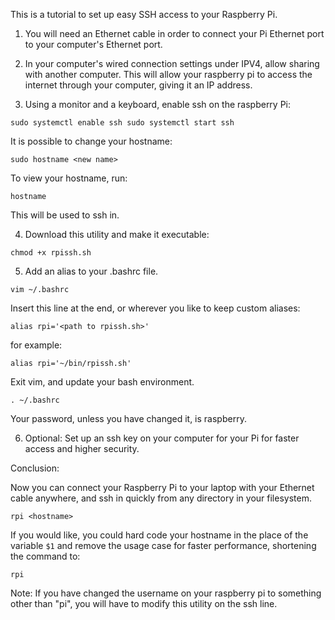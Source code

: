 This is a tutorial to set up easy SSH access to your Raspberry Pi.

1. You will need an Ethernet cable in order to connect your Pi Ethernet port to your computer's Ethernet port.

2. In your computer's wired connection settings under IPV4, allow sharing with another computer. This will allow your raspberry pi to access the internet through your computer, giving it an IP address.

3. Using a monitor and a keyboard, enable ssh on the raspberry Pi:

`sudo systemctl enable ssh
sudo systemctl start ssh`

It is possible to change your hostname:

`sudo hostname <new name>`

To view your hostname, run:

`hostname`

This will be used to ssh in.

4. Download this utility and make it executable:

`chmod +x rpissh.sh`

5. Add an alias to your .bashrc file.

`vim ~/.bashrc`

Insert this line at the end, or wherever you like to keep custom aliases:

`alias rpi='<path to rpissh.sh>'`

for example:

`alias rpi='~/bin/rpissh.sh'`

Exit vim, and update your bash environment.

`. ~/.bashrc`

Your password, unless you have changed it, is raspberry.

6. Optional: Set up an ssh key on your computer for your Pi for faster access and higher security.

Conclusion:

Now you can connect your Raspberry Pi to your laptop with your Ethernet cable anywhere, and ssh in quickly from any directory in your filesystem.

`rpi <hostname>`

If you would like, you could hard code your hostname in the place of the variable `$1` and remove the usage case for faster performance, shortening the command to:

`rpi`

Note: If you have changed the username on your raspberry pi to something other than "pi", you will have to modify this utility on the ssh line.
